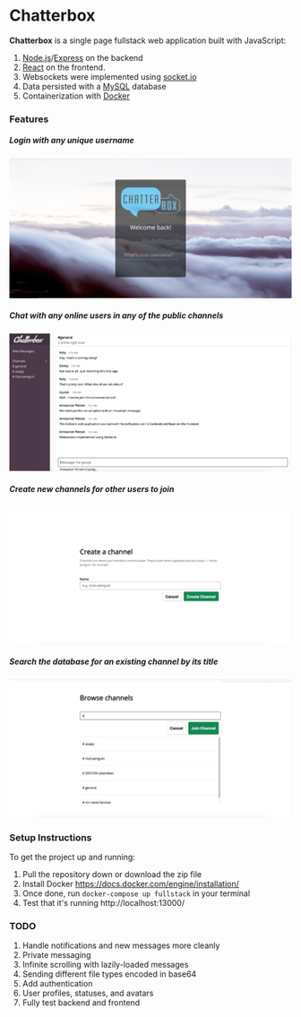 # Chatterbox

**Chatterbox** is a single page fullstack web application built with
JavaScript:

1. [Node.js](https://nodejs.org/en/)/[Express](https://expressjs.com/)
on the backend
2. [React](https://reactjs.org/) on the frontend.
3. Websockets were implemented using [socket.io](https://socket.io/)
4. Data persisted with a [MySQL](https://www.mysql.com/) database
5. Containerization with [Docker](https://www.docker.com/)

### Features

##### Login with any unique username
![login](./login.png)

##### Chat with any online users in any of the public channels
![chat](./chat.png)

##### Create new channels for other users to join
![add](./add.png)

##### Search the database for an existing channel by its title
![search](./search.png)

### Setup Instructions

To get the project up and running:

1. Pull the repository down or download the zip file
2. Install Docker https://docs.docker.com/engine/installation/
3. Once done, run `docker-compose up fullstack` in your terminal
2. Test that it's running http://localhost:13000/

### TODO

1. Handle notifications and new messages more cleanly
2. Private messaging
3. Infinite scrolling with lazily-loaded messages
4. Sending different file types encoded in base64
5. Add authentication
6. User profiles, statuses, and avatars
7. Fully test backend and frontend
